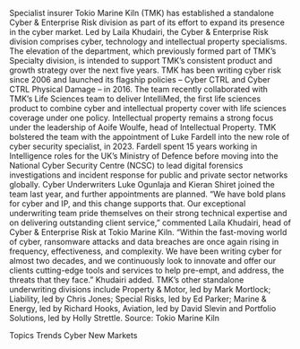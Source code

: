 Specialist insurer Tokio Marine Kiln (TMK) has established a standalone Cyber & Enterprise Risk division as part of its effort to expand its presence in the cyber market.
Led by Laila Khudairi, the Cyber & Enterprise Risk division comprises cyber, technology and intellectual property specialisms. The elevation of the department, which previously formed part of TMK’s Specialty division, is intended to support TMK’s consistent product and growth strategy over the next five years.
TMK has been writing cyber risk since 2006 and launched its flagship policies – Cyber CTRL and Cyber CTRL Physical Damage – in 2016. The team recently collaborated with TMK’s Life Sciences team to deliver IntelliMed, the first life sciences product to combine cyber and intellectual property cover with life sciences coverage under one policy.
Intellectual property remains a strong focus under the leadership of Aoife Woulfe, head of Intellectual Property.
TMK bolstered the team with the appointment of Luke Fardell into the new role of cyber security specialist, in 2023. Fardell spent 15 years working in Intelligence roles for the UK’s Ministry of Defence before moving into the National Cyber Security Centre (NCSC) to lead digital forensics investigations and incident response for public and private sector networks globally. Cyber Underwriters Luke Ogunlaja and Kieran Shiret joined the team last year, and further appointments are planned.
“We have bold plans for cyber and IP, and this change supports that. Our exceptional underwriting team pride themselves on their strong technical expertise and on delivering outstanding client service,” commented Laila Khudairi, head of Cyber & Enterprise Risk at Tokio Marine Kiln.
“Within the fast-moving world of cyber, ransomware attacks and data breaches are once again rising in frequency, effectiveness, and complexity. We have been writing cyber for almost two decades, and we continuously look to innovate and offer our clients cutting-edge tools and services to help pre-empt, and address, the threats that they face.” Khudairi added.
TMK’s other standalone underwriting divisions include Property & Motor, led by Mark Mortlock; Liability, led by Chris Jones; Special Risks, led by Ed Parker; Marine & Energy, led by Richard Hooks, Aviation, led by David Slevin and Portfolio Solutions, led by Holly Strettle.
Source: Tokio Marine Kiln

Topics
Trends
Cyber
New Markets
